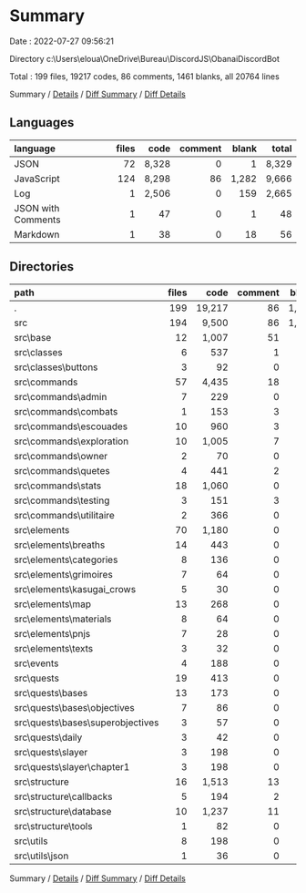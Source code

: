 # Summary

Date : 2022-07-27 09:56:21

Directory c:\\Users\\eloua\\OneDrive\\Bureau\\DiscordJS\\ObanaiDiscordBot

Total : 199 files,  19217 codes, 86 comments, 1461 blanks, all 20764 lines

Summary / [Details](details.md) / [Diff Summary](diff.md) / [Diff Details](diff-details.md)

## Languages
| language | files | code | comment | blank | total |
| :--- | ---: | ---: | ---: | ---: | ---: |
| JSON | 72 | 8,328 | 0 | 1 | 8,329 |
| JavaScript | 124 | 8,298 | 86 | 1,282 | 9,666 |
| Log | 1 | 2,506 | 0 | 159 | 2,665 |
| JSON with Comments | 1 | 47 | 0 | 1 | 48 |
| Markdown | 1 | 38 | 0 | 18 | 56 |

## Directories
| path | files | code | comment | blank | total |
| :--- | ---: | ---: | ---: | ---: | ---: |
| . | 199 | 19,217 | 86 | 1,461 | 20,764 |
| src | 194 | 9,500 | 86 | 1,282 | 10,868 |
| src\\base | 12 | 1,007 | 51 | 215 | 1,273 |
| src\\classes | 6 | 537 | 1 | 67 | 605 |
| src\\classes\\buttons | 3 | 92 | 0 | 0 | 92 |
| src\\commands | 57 | 4,435 | 18 | 587 | 5,040 |
| src\\commands\\admin | 7 | 229 | 0 | 34 | 263 |
| src\\commands\\combats | 1 | 153 | 3 | 26 | 182 |
| src\\commands\\escouades | 10 | 960 | 3 | 100 | 1,063 |
| src\\commands\\exploration | 10 | 1,005 | 7 | 134 | 1,146 |
| src\\commands\\owner | 2 | 70 | 0 | 10 | 80 |
| src\\commands\\quetes | 4 | 441 | 2 | 64 | 507 |
| src\\commands\\stats | 18 | 1,060 | 0 | 170 | 1,230 |
| src\\commands\\testing | 3 | 151 | 3 | 24 | 178 |
| src\\commands\\utilitaire | 2 | 366 | 0 | 25 | 391 |
| src\\elements | 70 | 1,180 | 0 | 9 | 1,189 |
| src\\elements\\breaths | 14 | 443 | 0 | 0 | 443 |
| src\\elements\\categories | 8 | 136 | 0 | 0 | 136 |
| src\\elements\\grimoires | 7 | 64 | 0 | 0 | 64 |
| src\\elements\\kasugai_crows | 5 | 30 | 0 | 0 | 30 |
| src\\elements\\map | 13 | 268 | 0 | 0 | 268 |
| src\\elements\\materials | 8 | 64 | 0 | 0 | 64 |
| src\\elements\\pnjs | 7 | 28 | 0 | 0 | 28 |
| src\\elements\\texts | 3 | 32 | 0 | 0 | 32 |
| src\\events | 4 | 188 | 0 | 29 | 217 |
| src\\quests | 19 | 413 | 0 | 35 | 448 |
| src\\quests\\bases | 13 | 173 | 0 | 20 | 193 |
| src\\quests\\bases\\objectives | 7 | 86 | 0 | 8 | 94 |
| src\\quests\\bases\\superobjectives | 3 | 57 | 0 | 6 | 63 |
| src\\quests\\daily | 3 | 42 | 0 | 6 | 48 |
| src\\quests\\slayer | 3 | 198 | 0 | 9 | 207 |
| src\\quests\\slayer\\chapter1 | 3 | 198 | 0 | 9 | 207 |
| src\\structure | 16 | 1,513 | 13 | 317 | 1,843 |
| src\\structure\\callbacks | 5 | 194 | 2 | 38 | 234 |
| src\\structure\\database | 10 | 1,237 | 11 | 266 | 1,514 |
| src\\structure\\tools | 1 | 82 | 0 | 13 | 95 |
| src\\utils | 8 | 198 | 0 | 20 | 218 |
| src\\utils\\json | 1 | 36 | 0 | 0 | 36 |

Summary / [Details](details.md) / [Diff Summary](diff.md) / [Diff Details](diff-details.md)